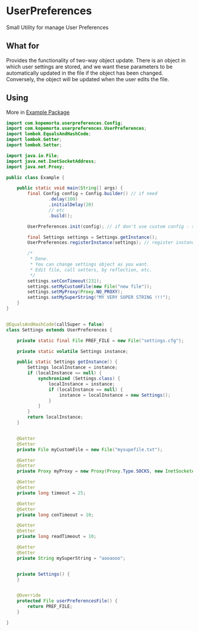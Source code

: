 # UserPreferences

Small Utility for manage User Preferences

## What for

Provides the functionality of two-way object update.
There is an object in which user settings are stored, and we want these parameters to be automatically updated in the file if the object has been changed. 
Conversely, the object will be updated when the user edits the file.


## Using

More in [Example Package](./src/main/java/example)
```java
import com.kopemorta.userpreferences.Config;
import com.kopemorta.userpreferences.UserPreferences;
import lombok.EqualsAndHashCode;
import lombok.Getter;
import lombok.Setter;

import java.io.File;
import java.net.InetSocketAddress;
import java.net.Proxy;

public class Example {

    public static void main(String[] args) {
        final Config config = Config.builder() // if need
                .delay(100)
                .initialDelay(20)
                // etc
                .build();

        UserPreferences.init(config); // if don't use custom config - skip init

        final Settings settings = Settings.getInstance();
        UserPreferences.registerInstance(settings); // register instance

        /*
         * Done.
         * You can change settings object as you want.
         * Edit file, call setters, by reflection, etc.
         */
        settings.setConTimeout(231);
        settings.setMyCustomFile(new File("new file"));
        settings.setMyProxy(Proxy.NO_PROXY);
        settings.setMySuperString("MY VERY SUPER STRING !!!");
    }
}


@EqualsAndHashCode(callSuper = false)
class Settings extends UserPreferences {

    private static final File PREF_FILE = new File("settings.cfg");

    private static volatile Settings instance;

    public static Settings getInstance() {
        Settings localInstance = instance;
        if (localInstance == null) {
            synchronized (Settings.class) {
                localInstance = instance;
                if (localInstance == null) {
                    instance = localInstance = new Settings();
                }
            }
        }
        return localInstance;
    }


    @Getter
    @Setter
    private File myCustomFile = new File("mysupefile.txt");

    @Getter
    @Setter
    private Proxy myProxy = new Proxy(Proxy.Type.SOCKS, new InetSocketAddress("127.0.0.1", 9150));

    @Getter
    @Setter
    private long timeout = 25;

    @Getter
    @Setter
    private long conTimeout = 10;

    @Getter
    @Setter
    private long readTimeout = 10;

    @Getter
    @Setter
    private String mySuperString = "aooaooo";


    private Settings() {
    }


    @Override
    protected File userPreferencesFile() {
        return PREF_FILE;
    }

}
```
